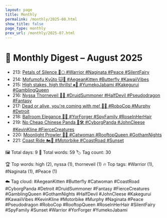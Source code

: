 ```yaml
---
layout: page
title: Monthly
permalink: /monthly/2025-08.html
show_title: false
page_type: monthly
prev_url: /monthly/2025-07.html
---
```


# 📅 Monthly Digest – August 2025

- 213: [Petals of Silence 🌸🌕 #Warrior #Naginata #Peace #SilentFairy](https://x.com/Trevorion/status/1951441539760333234)
- 214: [Mofumofu Kyūto 🐱🦋 #AegeanKitten #Butterfly #KawaiiVibes](https://x.com/Trevorion/status/1951674811601526967)
- 215: [High stakes, high thrills! ♠️🎰 #YumekoJabami #Kakegurui #GamblingQueen](https://x.com/Trevorion/status/1952044534646407350)
- 216: [Nyssa Thorneveil 🌿🔥 #DruidSummoner #HalfDevil #Pseudodragon #Fantasy](https://x.com/Trevorion/status/1952451364778610864)
- 217: [Dead or alive, you're coming with me! 🤖🔫 #RoboCop #Murphy #Detroit](https://x.com/Trevorion/status/1952795270791508298)
- 218: [Ballroom Elegance 🌹✨ #YorForger #SpyFamily #RoseInHerHair](https://x.com/Trevorion/status/1953157219379466670)
- 219: [No Cheap Chinese Panda 🐼🛠️ #CyborgPanda #JohnCleese #KevinKline #FierceCreatures](https://x.com/Trevorion/status/1953542308839715168)
- 220: [Moonlight Prowler 🐾🌙 #Catwoman #RooftopQueen #GothamNights](https://x.com/Trevorion/status/1953934018757447814)
- 221: [Coast Ride 🏍️🌅 #Motorbike #CoastRoad #Sunset](https://x.com/Trevorion/status/1954300962279158184)

🖼️ Total days: 9 📜 Total words: 59 🏷️ Tag count: 30

🏆 Top words: high (2), nyssa (1), thorneveil (1)
🔥 Top tags: #Warrior (1), #Naginata (1), #Peace (1)

☁️ Tag cloud: 
#AegeanKitten #Butterfly #Catwoman #CoastRoad #CyborgPanda #Detroit #DruidSummoner #Fantasy #FierceCreatures #GamblingQueen #GothamNights #HalfDevil #JohnCleese #Kakegurui #KawaiiVibes #KevinKline #Motorbike #Murphy #Naginata #Peace #Pseudodragon #RoboCop #RooftopQueen #RoseInHerHair #SilentFairy #SpyFamily #Sunset #Warrior #YorForger #YumekoJabami

